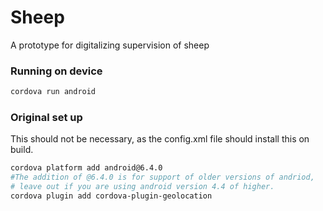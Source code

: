 # Sheep
A prototype for digitalizing supervision of sheep

### Running on device
```bash
cordova run android
```


### Original set up
This should not be necessary, as the config.xml file should install this on build.
```bash
cordova platform add android@6.4.0
#The addition of @6.4.0 is for support of older versions of andriod,
# leave out if you are using android version 4.4 of higher.
cordova plugin add cordova-plugin-geolocation
```
